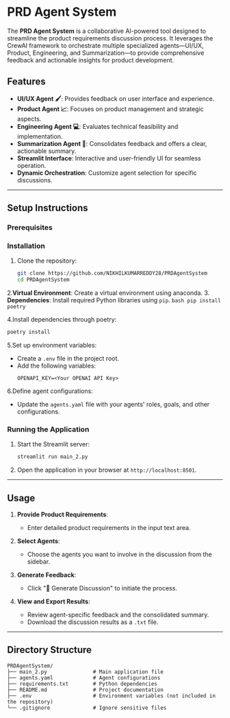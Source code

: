 # PRD Agent System

The **PRD Agent System** is a collaborative AI-powered tool designed to streamline the product requirements discussion process. It leverages the CrewAI framework to orchestrate multiple specialized agents—UI/UX, Product, Engineering, and Summarization—to provide comprehensive feedback and actionable insights for product development.

## Features

- **UI/UX Agent 🖌️**: Provides feedback on user interface and experience.
- **Product Agent 📈**: Focuses on product management and strategic aspects.
- **Engineering Agent 💻**: Evaluates technical feasibility and implementation.
- **Summarization Agent 📝**: Consolidates feedback and offers a clear, actionable summary.
- **Streamlit Interface**: Interactive and user-friendly UI for seamless operation.
- **Dynamic Orchestration**: Customize agent selection for specific discussions.

---

## Setup Instructions

### Prerequisites

### Installation

1. Clone the repository:
   ```bash
   git clone https://github.com/NIKHILKUMARREDDY28/PRDAgentSystem
   cd PRDAgentSystem
   ```

2.**Virtual Environment**: Create a virtual environment using anaconda.
3. **Dependencies**: Install required Python libraries using `pip`.
    ```bash
    pip install poetry
    ```


4.Install dependencies through poetry:
   ```bash
   poetry install
   ```

5.Set up environment variables:
   - Create a `.env` file in the project root.
   - Add the following variables:
     ```env
     OPENAPI_KEY=<Your OPENAI API Key>
     ```

6.Define agent configurations:
   - Update the `agents.yaml` file with your agents' roles, goals, and other configurations.

### Running the Application

1. Start the Streamlit server:
   ```bash
   streamlit run main_2.py
   ```

2. Open the application in your browser at `http://localhost:8501`.

---

## Usage

1. **Provide Product Requirements**:
   - Enter detailed product requirements in the input text area.

2. **Select Agents**:
   - Choose the agents you want to involve in the discussion from the sidebar.

3. **Generate Feedback**:
   - Click "🚀 Generate Discussion" to initiate the process.

4. **View and Export Results**:
   - Review agent-specific feedback and the consolidated summary.
   - Download the discussion results as a `.txt` file.

---

## Directory Structure

```
PRDAgentSystem/
├── main_2.py               # Main application file
├── agents.yaml             # Agent configurations
├── requirements.txt        # Python dependencies
├── README.md               # Project documentation
├── .env                    # Environment variables (not included in the repository)
└── .gitignore              # Ignore sensitive files
```



